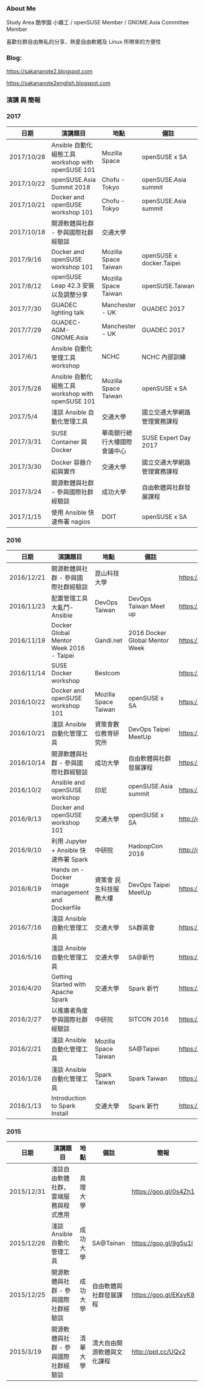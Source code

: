 ### About Me

Study Area 酷學園 小雜工 / openSUSE Member / GNOME.Asia Committee Member

喜歡社群自由無私的分享、熱愛自由軟體及 Linux 所帶來的方便性

### Blog:

https://sakananote2.blogspot.com

https://sakananote2english.blogspot.com

### 演講 與 簡報

### 2017

| 日期       | 演講題目                                          | 地點          | 備註          | 簡報                  |
| -----------| --------------------------------------------------| --------------| --------------| --------------------- |
| 2017/10/28 | Ansible 自動化組態工具 workshop with openSUSE 101 | Mozilla Space | openSUSE x SA | https://goo.gl/acuUo1 | 
| 2017/10/22|openSUSE.Asia Summit 2018|Chofu - Tokyo|openSUSE.Asia summit|https://goo.gl/Y7xTjj|
| 2017/10/21|Docker and openSUSE workshop 101|Chofu - Tokyo|openSUSE.Asia summit|https://goo.gl/JF6QwA|
| 2017/10/18|開源軟體與社群 - 參與國際社群經驗談|交通大學||https://goo.gl/3JUENa|
| 2017/9/16|Docker and openSUSE workshop 101|Mozilla Space Taiwan|openSUSE x docker.Taipei|https://goo.gl/x8zaKG|
| 2017/8/12|openSUSE Leap 42.3 安裝以及調整分享|Mozilla Space Taiwan|openSUSE.Taiwan|https://goo.gl/Apqjv8
| 2017/7/30|GUADEC lighting talk|Manchester - UK|GUADEC 2017|https://goo.gl/rLpp94
| 2017/7/29|GUADEC-AGM-GNOME.Asia|Manchester - UK|GUADEC 2017|https://goo.gl/TVdCLA
| 2017/6/1|Ansible 自動化管理工具 workshop|NCHC|NCHC 內部訓練|https://goo.gl/PUQ1cW
| 2017/5/28|Ansible 自動化組態工具 workshop with openSUSE 101|Mozilla Space Taiwan|openSUSE x SA|https://goo.gl/MxFdPE
| 2017/5/4|淺談 Ansible 自動化管理工具|交通大學|國立交通大學網路管理實務課程|https://goo.gl/rjGLBp
| 2017/3/31|SUSE Container 與 Docker|華南銀行總行大樓國際會議中心|SUSE Expert Day 2017|https://goo.gl/TLs8Qs
| 2017/3/30|Docker 容器介紹與實作|交通大學|國立交通大學網路管理實務課程|https://goo.gl/CzcY4J
| 2017/3/24|開源軟體與社群 - 參與國際社群經驗談|成功大學|自由軟體與社群發展課程|https://goo.gl/3JUENa
| 2017/1/15|使用 Ansible 快速佈署 nagios|DOIT|openSUSE x SA|https://goo.gl/ZY4JN1

### 2016

| 日期       | 演講題目                                          | 地點          | 備註          | 簡報                  |
| -----------| --------------------------------------------------| --------------| --------------| --------------------- |
| 2016/12/21|開源軟體與社群 - 參與國際社群經驗談|崑山科技大學||https://goo.gl/iO3Irl
| 2016/11/23|配置管理工具大亂鬥-Ansible|DevOps Taiwan|DevOps Taiwan Meet up|https://goo.gl/YjhJCY
| 2016/11/19|Docker Global Mentor Week 2016 - Taipei|Gandi.net|2016 Docker Global Mentor Week|https://goo.gl/s1SI9f
| 2016/11/14|SUSE Docker workshop|Bestcom||https://goo.gl/gc2Xjg
| 2016/10/22|Docker and openSUSE workshop 101|Mozilla Space Taiwan|openSUSE x SA|https://goo.gl/dhCZUD
| 2016/10/21|淺談 Ansible 自動化管理工具|資策會數位教育研究所|DevOps Taipei MeetUp|https://goo.gl/D7Mp48
| 2016/10/14|開源軟體與社群 - 參與國際社群經驗談|成功大學|自由軟體與社群發展課程|https://goo.gl/wbXnaU
| 2016/10/2|Ansible and openSUSE workshop|印尼|openSUSE.Asia summit|https://goo.gl/epKzDl
| 2016/9/13|Docker and openSUSE workshop 101|交通大學|openSUSE x SA|http://goo.gl/YDL2sw
| 2016/9/10|利用 Jupyter + Ansible 快速佈署 Spark|中研院|HadoopCon 2016|http://goo.gl/dns2Aw
| 2016/8/19|Hands on - Docker image management and Dockerfile|資策會 民生科技服務大樓|DevOps Taipei MeetUp|https://goo.gl/u92fzS
| 2016/7/16|淺談 Ansible 自動化管理工具|交通大學|SA群英會|https://goo.gl/RYyQU4
| 2016/5/16|淺談 Ansible 自動化管理工具|交通大學|SA@新竹|https://goo.gl/SKJYOh
| 2016/4/20|Getting Started with Apache Spark|交通大學|Spark 新竹|https://goo.gl/9fYrn0
| 2016/2/27|以推廣者角度參與國際社群經驗談|中研院|SITCON 2016|https://goo.gl/d7mPS0
| 2016/2/21|淺談 Ansible 自動化管理工具|Mozilla Space Taiwan|SA@Taipei|https://goo.gl/1DWUqt
| 2016/1/28|淺談 Ansible 自動化管理工具|Spark Taiwan|Spark Taiwan|https://goo.gl/3Gw5Y3
| 2016/1/13|Introduction to Spark Install|交通大學|Spark 新竹|https://goo.gl/Hj7mL6

### 2015

| 日期       | 演講題目                                          | 地點          | 備註          | 簡報                  |
| -----------| --------------------------------------------------| --------------| --------------| --------------------- |
| 2015/12/31|淺談自由軟體社群，雲端服務與程式應用|真理大學||https://goo.gl/0s4Zh1
| 2015/12/26|淺談 Ansible 自動化管理工具|成功大學|SA@Tainan|https://goo.gl/9g5u1l
| 2015/12/25|開源軟體與社群 - 參與國際社群經驗談|成功大學|自由軟體與社群發展課程|https://goo.gl/EKsyK8
| 2015/3/19|開源軟體與社群 - 參與國際社群經驗談|清華大學|清大自由開源軟體與文化課程|http://ppt.cc/UQv2



